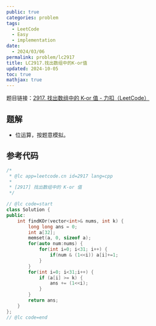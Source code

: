 ```yaml
---
public: true
categories: problem
tags:
  - LeetCode
  - Easy
  - implementation
date:
  - 2024/03/06
permalink: problem/lc2917
title: LC2917.找出数组中的K-or值
updated: 2024-10-05
toc: true
mathjax: true
---
```


题目链接：[2917. 找出数组中的 K-or 值 - 力扣（LeetCode）](https://leetcode.cn/problems/find-the-k-or-of-an-array/description/)

<!--more-->

## 题解

  + 位运算，按题意模拟。

## 参考代码

```cpp
/*
 * @lc app=leetcode.cn id=2917 lang=cpp
 *
 * [2917] 找出数组中的 K-or 值
 */

// @lc code=start
class Solution {
public:
    int findKOr(vector<int>& nums, int k) {
        long long ans = 0;
        int a[32];
        memset(a, 0, sizeof a);
        for(auto num:nums) {
            for(int i=0; i<31; i++) {
                if(num & (1<<i)) a[i]+=1;
            }
        }
        for(int i=0; i<31;i++) {
            if (a[i] >= k) {
                ans += (1<<i);
            }
        }
        return ans; 
    }
};
// @lc code=end


```


